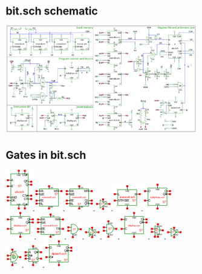 # bit.sch schematic
![bit.sch](bit.png)
# Gates in bit.sch
[ ![alu](alu-sym.png) ](alu.html)
[ ![sramcell2](sramcell2-sym.png) ](sramcell2.html)
[ ![sramcell2s](sramcell2s-sym.png) ](sramcell2s.html)
[ ![not](not-sym.png) ](not.html)
[ ![sramcell](sramcell-sym.png) ](sramcell.html)
[ ![dpflipflops](dpflipflops-sym.png) ](dpflipflops.html)
[ ![dflipflops](dflipflops-sym.png) ](dflipflops.html)
[ ![sramcell2t](sramcell2t-sym.png) ](sramcell2t.html)
[ ![nandod](nandod-sym.png) ](nandod.html)
[ ![notb](notb-sym.png) ](notb.html)
[ ![nand](nand-sym.png) ](nand.html)
[ ![dflipflop](dflipflop-sym.png) ](dflipflop.html)
[ ![selis](selis-sym.png) ](selis.html)
[ ![cnot](cnot-sym.png) ](cnot.html)
[ ![xnor](xnor-sym.png) ](xnor.html)
[ ![halfadd](halfadd-sym.png) ](halfadd.html)
[ ![diplatch](diplatch-sym.png) ](diplatch.html)
